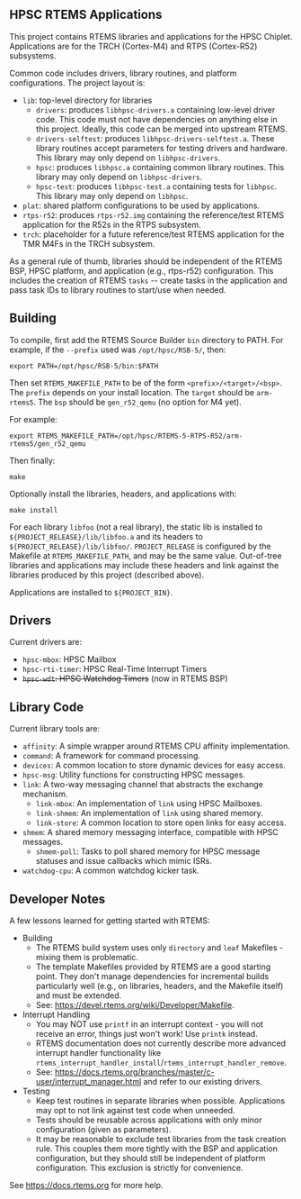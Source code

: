 HPSC RTEMS Applications
-----------------------

This project contains RTEMS libraries and applications for the HPSC Chiplet.
Applications are for the TRCH (Cortex-M4) and RTPS (Cortex-R52) subsystems.

Common code includes drivers, library routines, and platform configurations.
The project layout is:

* `lib`: top-level directory for libraries
  * `drivers`: produces `libhpsc-drivers.a` containing low-level driver code.
  This code must not have dependencies on anything else in this project.
  Ideally, this code can be merged into upstream RTEMS.
  * `drivers-selftest`: produces `libhpsc-drivers-selftest.a`.
  These library routines accept parameters for testing drivers and hardware.
  This library may only depend on `libhpsc-drivers`.
  * `hpsc`: produces `libhpsc.a` containing common library routines.
  This library may only depend on `libhpsc-drivers`.
  * `hpsc-test`: produces `libhpsc-test.a` containing tests for `libhpsc`.
  This library may only depend on `libhpsc`.
* `plat`: shared platform configurations to be used by applications.
* `rtps-r52`: produces `rtps-r52.img` containing the reference/test RTEMS
  application for the R52s in the RTPS subsystem.
* `trch`: placeholder for a future reference/test RTEMS application for the TMR
  M4Fs in the TRCH subsystem.

As a general rule of thumb, libraries should be independent of the RTEMS BSP,
HPSC platform, and application (e.g., rtps-r52) configuration.
This includes the creation of RTEMS `tasks` -- create tasks in the application
and pass task IDs to library routines to start/use when needed.


Building
--------

To compile, first add the RTEMS Source Builder `bin` directory to PATH.
For example, if the `--prefix` used was `/opt/hpsc/RSB-5/`, then:

    export PATH=/opt/hpsc/RSB-5/bin:$PATH

Then set `RTEMS_MAKEFILE_PATH` to be of the form `<prefix>/<target>/<bsp>`.
The `prefix` depends on your install location.
The `target` should be `arm-rtems5`.
The `bsp` should be `gen_r52_qemu` (no option for M4 yet).

For example:

    export RTEMS_MAKEFILE_PATH=/opt/hpsc/RTEMS-5-RTPS-R52/arm-rtems5/gen_r52_qemu

Then finally:

    make

Optionally install the libraries, headers, and applications with:

    make install

For each library `libfoo` (not a real library), the static lib is installed
to `${PROJECT_RELEASE}/lib/libfoo.a` and its headers to
`${PROJECT_RELEASE}/lib/libfoo/`.
`PROJECT_RELEASE` is configured by the Makefile at `RTEMS_MAKEFILE_PATH`, and
may be the same value.
Out-of-tree libraries and applications may include these headers and link
against the libraries produced by this project (described above).

Applications are installed to `${PROJECT_BIN}`.

Drivers
-------

Current drivers are:

* `hpsc-mbox`: HPSC Mailbox
* `hpsc-rti-timer`: HPSC Real-Time Interrupt Timers
* ~~`hpsc-wdt`: HPSC Watchdog Timers~~ (now in RTEMS BSP)


Library Code
------------

Current library tools are:

* `affinity`: A simple wrapper around RTEMS CPU affinity implementation.
* `command`: A framework for command processing.
* `devices`: A common location to store dynamic devices for easy access.
* `hpsc-msg`: Utility functions for constructing HPSC messages.
* `link`: A two-way messaging channel that abstracts the exchange mechanism.
  * `link-mbox`: An implementation of `link` using HPSC Mailboxes.
  * `link-shmem`: An implementation of `link` using shared memory.
  * `link-store`: A common location to store open links for easy access.
* `shmem`: A shared memory messaging interface, compatible with HPSC messages.
  * `shmem-poll`: Tasks to poll shared memory for HPSC message statuses and
                  issue callbacks which mimic ISRs.
* `watchdog-cpu`: A common watchdog kicker task.


Developer Notes
---------------

A few lessons learned for getting started with RTEMS:

* Building
  * The RTEMS build system uses only `directory` and `leaf` Makefiles - mixing
  them is problematic.
  * The template Makefiles provided by RTEMS are a good starting point.
  They don't manage dependencies for incremental builds particularly well (e.g.,
  on libraries, headers, and the Makefile itself) and must be extended.
  * See: https://devel.rtems.org/wiki/Developer/Makefile.
* Interrupt Handling
  * You may NOT use `printf` in an interrupt context - you will not receive an
  error, things just won't work!
  Use `printk` instead.
  * RTEMS documentation does not currently describe more advanced interrupt
  handler functionality like
  `rtems_interrupt_handler_install`/`rtems_interrupt_handler_remove`.
  * See: https://docs.rtems.org/branches/master/c-user/interrupt_manager.html
  and refer to our existing drivers.
* Testing
  * Keep test routines in separate libraries when possible.
  Applications may opt to not link against test code when unneeded.
  * Tests should be reusable across applications with only minor configuration
  (given as parameters).
  * It may be reasonable to exclude test libraries from the task creation rule.
  This couples them more tightly with the BSP and application configuration, but
  they should still be independent of platform configuration.
  This exclusion is strictly for convenience.

See https://docs.rtems.org for more help.
